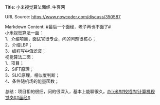Title: 小米视觉算法面经_牛客网

URL Source: https://www.nowcoder.com/discuss/350587

Markdown Content:
#最后一个面经，老子再也不面了#  
小米视觉算法一面：  
1、介绍项目，面试官很专业，问的问题很核心；  
2、介绍LBP；  
3、编程写中值滤波；  
视觉算法二面：  
1、项目；  
2、SIFT原理；  
3、SLIC原理，相似度判断；  
4、条件随机场的能量函数；

总结：项目扣的很细，问的很深入，基本上能聊很久。[#小米#](https://www.nowcoder.com/enterprise/147/discussion)[#校招#](https://www.nowcoder.com/creation/subject/d09b966a380b45ddaba9dc5a6bd5ee19)[#计算机视觉岗#](https://www.nowcoder.com/creation/subject/7d4d0e589e5644ee9876f304b1c35762)[#面经#](https://www.nowcoder.com/creation/subject/928d551be73f40db82c0ed83286c8783)
